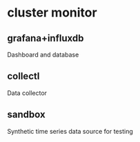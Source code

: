 # cluster monitor

## grafana+influxdb

Dashboard and database

## collectl

Data collector

## sandbox

Synthetic time series data source for testing


